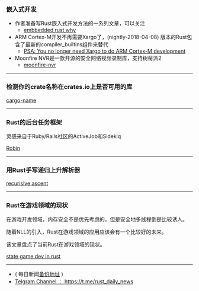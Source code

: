 ###  嵌入式开发


-  作者准备写Rust嵌入式开发方法的一系列文章，可以关注
	- [embbedded rust why](http://ithinuel.me/embedded-rust-why/)
-  ARM Cortex-M开发不再需要Xargo了，(nightly-2018-04-08) 版本的Rust包含了最新的compiler_builtins组件来替代
	- [PSA: You no longer need Xargo to do ARM Cortex-M development](https://users.rust-lang.org/t/psa-you-no-longer-need-xargo-to-do-arm-cortex-m-development/16703)
-  Moonfire NVR是一款开源的安全网络视频录制库，支持树莓派2
	- [moonfire-nvr](https://github.com/scottlamb/moonfire-nvr)

---

### 检测你的crate名称在crates.io上是否可用的库

[cargo-name](https://github.com/yoshuawuyts/cargo-name)

---

### Rust的后台任务框架

灵感来自于Ruby/Rails社区的ActiveJob和Sidekiq

[Robin](https://github.com/davidpdrsn/robin)


---

### 用Rust手写递归上升解析器

[recurisive ascent](https://www.abubalay.com/blog/2018/04/08/recursive-ascent)

---

### Rust在游戏领域的现状

在游戏开发领域，内存安全不是优先考虑的，但是安全地多线程倒是比较诱人。

随着NLL的引入，Rust在游戏领域的应用应该会有一个比较好的未来。

该文章盘点了当前Rust在游戏领域的现状。

[state game dev in rust](http://www.davideaversa.it/2018/02/state-game-development-rust/)

---

- ( 每日新闻[备份地址](https://github.com/RustStudy/rust_daily_news) )
- [Telgram Channel ： https://t.me/rust_daily_news ](https://t.me/rust_daily_news )
